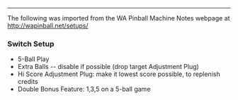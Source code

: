***
The following was imported from the WA Pinball Machine Notes webpage at http://wapinball.net/setups/
### Switch Setup
-   5-Ball Play
-   Extra Balls -- disable if possible (drop target Adjustment Plug)
-   Hi Score Adjustment Plug: make it lowest score possible, to replenish credits
-   Double Bonus Feature: 1,3,5 on a 5-ball game